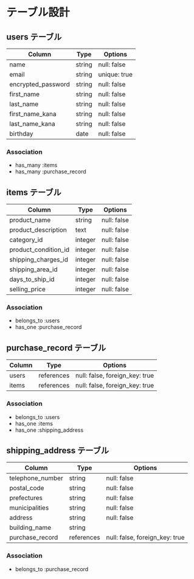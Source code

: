 # テーブル設計

## users テーブル

| Column             | Type   | Options      |
| ------------------ | ------ | ------------ |
| name               | string | null: false  |
| email              | string | unique: true |
| encrypted_password | string | null: false  |
| first_name         | string | null: false  |
| last_name          | string | null: false  |
| first_name_kana    | string | null: false  |
| last_name_kana     | string | null: false  |
| birthday           | date   | null: false  |


### Association

- has_many :items
- has_many :purchase_record

## items テーブル

| Column                 | Type    | Options     |
| ---------------------- | ------- | ----------- |
| product_name           | string  | null: false |
| product_description    | text    | null: false |
| category_id            | integer | null: false |
| product_condition_id   | integer | null: false |
| shipping_charges_id    | integer | null: false |
| shipping_area_id       | integer | null: false |
| days_to_ship_id        | integer | null: false |
| selling_price          | integer | null: false |

### Association

- belongs_to :users
- has_one :purchase_record

## purchase_record テーブル

| Column | Type       | Options                        |
| ------ | ---------- | ------------------------------ |
| users  | references | null: false, foreign_key: true |
| items  | references | null: false, foreign_key: true |

### Association

- belongs_to :users
- has_one :items
- has_one :shipping_address


## shipping_address テーブル

| Column              | Type       | Options                        |
| ------------------- | ---------- | ------------------------------ |
| telephone_number    | string     | null: false                    |
| postal_code         | string     | null: false                    |
| prefectures         | string     | null: false                    |
| municipalities      | string     | null: false                    |
| address             | string     | null: false                    |
| building_name       | string     |                                |
| purchase_record     | references | null: false, foreign_key: true |


### Association

- belongs_to :purchase_record